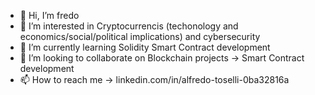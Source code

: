- 👋 Hi, I’m fredo
- 👀 I’m interested in Cryptocurrencis (techonology and economics/social/political implications) and cybersecurity
- 🌱 I’m currently learning Solidity Smart Contract development 
- 💞️ I’m looking to collaborate on Blockchain projects -> Smart Contract development
- 📫 How to reach me -> linkedin.com/in/alfredo-toselli-0ba32816a

<!---
Fredo-97/Fredo-97 is a ✨ special ✨ repository because its `README.md` (this file) appears on your GitHub profile.
You can click the Preview link to take a look at your changes.
--->
